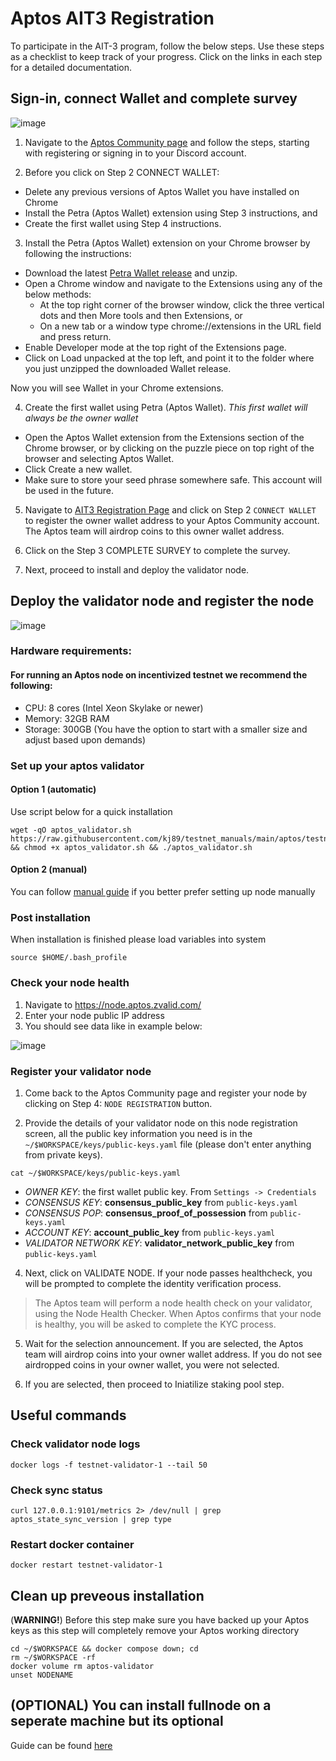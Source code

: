 # Aptos AIT3 Registration

To participate in the AIT-3 program, follow the below steps. Use these steps as a checklist to keep track of your progress. Click on the links in each step for a detailed documentation.

## Sign-in, connect Wallet and complete survey

![image](https://user-images.githubusercontent.com/50621007/185742643-7821a7b6-75e2-40fb-85a1-410bfea018ad.png)

1. Navigate to the [Aptos Community page](https://aptoslabs.com/community) and follow the steps, starting with registering or signing in to your Discord account.

2. Before you click on Step 2 CONNECT WALLET:
- Delete any previous versions of Aptos Wallet you have installed on Chrome
- Install the Petra (Aptos Wallet) extension using Step 3 instructions, and
- Create the first wallet using Step 4 instructions.

3. Install the Petra (Aptos Wallet) extension on your Chrome browser by following the instructions:
- Download the latest [Petra Wallet release](https://github.com/aptos-labs/aptos-core/releases?q=wallet&expanded=true) and unzip.
- Open a Chrome window and navigate to the Extensions using any of the below methods:
  - At the top right corner of the browser window, click the three vertical dots and then More tools and then Extensions, or
  - On a new tab or a window type chrome://extensions in the URL field and press return.
- Enable Developer mode at the top right of the Extensions page.
- Click on Load unpacked at the top left, and point it to the folder where you just unzipped the downloaded Wallet release.

Now you will see Wallet in your Chrome extensions.

4. Create the first wallet using Petra (Aptos Wallet).
*This first wallet will always be the owner wallet*
- Open the Aptos Wallet extension from the Extensions section of the Chrome browser, or by clicking on the puzzle piece on top right of the browser and selecting Aptos Wallet.
- Click Create a new wallet.
- Make sure to store your seed phrase somewhere safe. This account will be used in the future.

5. Navigate to [AIT3 Registration Page](https://aptoslabs.com/it3) and click on Step 2 `CONNECT WALLET` to register the owner wallet address to your Aptos Community account. The Aptos team will airdrop coins to this owner wallet address.

6. Click on the Step 3 COMPLETE SURVEY to complete the survey.

7. Next, proceed to install and deploy the validator node.

## Deploy the validator node and register the node

![image](https://user-images.githubusercontent.com/50621007/185742656-e4b18499-d968-4ea6-9b72-f8be4754466c.png)

### Hardware requirements:
#### For running an Aptos node on incentivized testnet we recommend the following:
- CPU: 8 cores (Intel Xeon Skylake or newer)
- Memory: 32GB RAM
- Storage: 300GB (You have the option to start with a smaller size and adjust based upon demands)

### Set up your aptos validator
#### Option 1 (automatic)
Use script below for a quick installation
```
wget -qO aptos_validator.sh https://raw.githubusercontent.com/kj89/testnet_manuals/main/aptos/testnet/aptos_validator.sh && chmod +x aptos_validator.sh && ./aptos_validator.sh
```

#### Option 2 (manual)
You can follow [manual guide](https://github.com/kj89/testnet_manuals/blob/main/aptos/testnet/validator_manual_install.md) if you better prefer setting up node manually

### Post installation
When installation is finished please load variables into system
```
source $HOME/.bash_profile
```

### Check your node health
1. Navigate to https://node.aptos.zvalid.com/
2. Enter your node public IP address
3. You should see data like in example below:

![image](https://user-images.githubusercontent.com/50621007/176846383-7ebe2df6-17ec-41c6-bd34-d7c796761a36.png)

### Register your validator node
1. Come back to the Aptos Community page and register your node by clicking on Step 4: `NODE REGISTRATION` button.

2. Provide the details of your validator node on this node registration screen, all the public key information you need is in the `~/$WORKSPACE/keys/public-keys.yaml` file (please don't enter anything from private keys).
```
cat ~/$WORKSPACE/keys/public-keys.yaml
```

- *OWNER KEY*: the first wallet public key. From `Settings -> Credentials`
- *CONSENSUS KEY*: **consensus_public_key** from `public-keys.yaml`
- *CONSENSUS POP*: **consensus_proof_of_possession** from `public-keys.yaml`
- *ACCOUNT KEY*: **account_public_key** from `public-keys.yaml`
- *VALIDATOR NETWORK KEY*: **validator_network_public_key** from `public-keys.yaml`

4. Next, click on VALIDATE NODE. If your node passes healthcheck, you will be prompted to complete the identity verification process.
> The Aptos team will perform a node health check on your validator, using the Node Health Checker. When Aptos confirms that your node is healthy, you will be asked to complete the KYC process.

5. Wait for the selection announcement. If you are selected, the Aptos team will airdrop coins into your owner wallet address. If you do not see airdropped coins in your owner wallet, you were not selected.

6. If you are selected, then proceed to Iniatilize staking pool step.

## Useful commands
### Check validator node logs
```
docker logs -f testnet-validator-1 --tail 50
```

### Check sync status
```
curl 127.0.0.1:9101/metrics 2> /dev/null | grep aptos_state_sync_version | grep type
```

### Restart docker container
```
docker restart testnet-validator-1
```

## Clean up preveous installation
(**WARNING!**) Before this step make sure you have backed up your Aptos keys as this step will completely remove your Aptos working directory
```
cd ~/$WORKSPACE && docker compose down; cd
rm ~/$WORKSPACE -rf
docker volume rm aptos-validator
unset NODENAME
```

## (OPTIONAL) You can install fullnode on a seperate machine but its optional
Guide can be found [here](https://github.com/kj89/testnet_manuals/blob/main/aptos/testnet/fullnode_manual_install.md)
